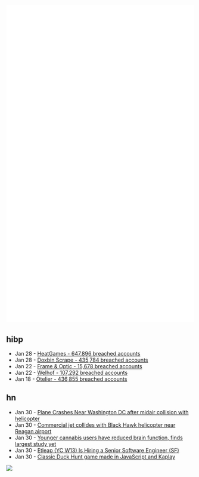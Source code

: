 ![Metrics](https://raw.githubusercontent.com/phixion/phixion/master/metrics.svg)

## hibp

<!--
for https://github.com/phixion/phixion/blob/main/.github/workflows/feeds.yml
-->
<!--START_SECTION:haveibeenpwnd-->
- Jan 28 - [HeatGames - 647,896 breached accounts](https://haveibeenpwned.com/PwnedWebsites#HeatGames)
- Jan 28 - [Doxbin Scrape - 435,784 breached accounts](https://haveibeenpwned.com/PwnedWebsites#DoxbinScrape)
- Jan 22 - [Frame & Optic - 15,678 breached accounts](https://haveibeenpwned.com/PwnedWebsites#FrameAndOptic)
- Jan 22 - [Welhof - 107,292 breached accounts](https://haveibeenpwned.com/PwnedWebsites#Welhof)
- Jan 18 - [Otelier - 436,855 breached accounts](https://haveibeenpwned.com/PwnedWebsites#Otelier)
<!--END_SECTION:haveibeenpwnd-->

## hn

<!--
for https://github.com/phixion/phixion/blob/main/.github/workflows/feeds.yml
-->
<!--START_SECTION:hn-->
- Jan 30 - [Plane Crashes Near Washington DC after midair collision with helicopter](https://www.nytimes.com/live/2025/01/29/us/plane-crash-washington-dc)
- Jan 30 - [Commercial jet collides with Black Hawk helicopter near Reagan airport](https://www.mediaite.com/news/breaking-commercial-jet-collides-with-police-chopper-near-reagan-airport/)
- Jan 30 - [Younger cannabis users have reduced brain function, finds largest study yet](https://newatlas.com/brain/young-adult-cannabis-brain-function/)
- Jan 30 - [Etleap (YC W13) Is Hiring a Senior Software Engineer (SF)](https://news.ycombinator.com/item?id=42873532)
- Jan 30 - [Classic Duck Hunt game made in JavaScript and Kaplay](https://jslegend.itch.io/duck-hunter)
<!--END_SECTION:hn-->

<!--
for https://yhype.me
-->
![](https://hit.yhype.me/github/profile?user_id=13013670)
